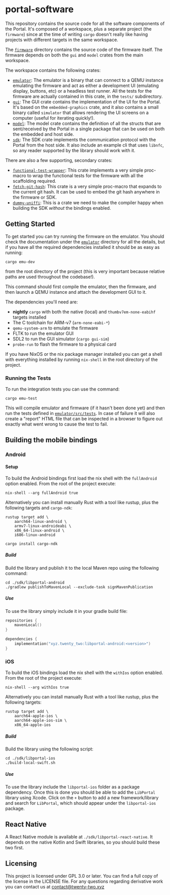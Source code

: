 # portal-software

This repository contains the source code for all the software components of the Portal. It's composed of a workspace, plus a separate project (the `firmware`) since at the time of writing `cargo` doesn't really like having projects with different targets in the same workspace.

The [`firmware`](./firmware) directory contains the source code of the firmware itself. The firmware depends on both the `gui` and `model` crates from the main workspace.

The workspace contains the following crates:

* [`emulator`](./emulator): The emulator is a binary that can connect to a QEMU instance emulating the firmware and act as either a development UI (emulating display, buttons, etc) or a headless test runner. All the tests for the firmware are actually contained in this crate, in the `tests/` subdirectory.
* [`gui`](./gui): The GUI crate contains the implementation of the UI for the Portal. It's based on the `embedded-graphics` crate, and it also contains a small binary called `simulator` that allows rendering the UI screens on a computer (useful for iterating quickly!).
* [`model`](./model): The model crate contains the definition of all the structs that are sent/received by the Portal in a single package that can be used on both the embedded and host side.
* [`sdk`](./sdk): The SDK crate implements the communication protocol with the Portal from the host side. It also include an example cli that uses `libnfc`, so any reader supported by the library should work with it.

There are also a few supporting, secondary crates:
* [`functional-test-wrapper`](./functional-test-wrapper/): This crate implements a very simple proc-macro to wrap the functional tests for the firmware with all the scaffolding required.
* [`fetch-git-hash`](./fetch-git-hash/): This crate is a very simple proc-macro that expands to the current git hash. It can be used to embed the git hash anywhere in the firmware or SDK.
* [`dummy-uniffi`](./dummy-uniffi/): This is a crate we need to make the compiler happy when building the SDK *without* the bindings enabled.

## Getting Started

To get started you can try running the firmware on the emulator. You should check the documentation under the [`emulator`](./emulator) directory for all the details, but if you have all the required dependencies installed it should be as easy as running:

```
cargo emu-dev
```

from the root directory of the project (this is very important because relative paths are used throughout the codebase!).

This command should first compile the emulator, then the firmware, and then launch a QEMU instance and attach the development GUI to it.

The dependencies you'll need are:

* **nightly** `cargo` with both the native (local) and `thumbv7em-none-eabihf` targets installed
* The C toolchain for ARM-v7 (`arm-none-eabi-*`)
* `qemu-system-arm` to emulate the firmware
* FLTK to run the emulator GUI
* SDL2 to run the GUI simulator (`cargo gui-sim`)
* `probe-run` to flash the firmware to a physical card

If you have NixOS or the nix package manager installed you can get a shell with everything installed by running `nix-shell` in the root directory of the project.

### Running the Tests

To run the integration tests you can use the command:

```
cargo emu-test
```

This will compile emulator and firmware (if it hasn't been done yet) and then run the tests defined in [`emulator/src/tests`](./emulator/src/tests). In case of failure it will also create a "report" HTML file that can be inspected in a browser to figure out exactly what went wrong to cause the test to fail.

## Building the mobile bindings

### Android

#### Setup

To build the Android bindings first load the nix shell with the `fullAndroid` option enabled. From the root of the project execute:

```
nix-shell --arg fullAndroid true
```

Alternatively you can install manually Rust with a tool like rustup, plus the following targets and `cargo-ndk`:

```
rustup target add \
    aarch64-linux-android \
    armv7-linux-androideabi \
    x86_64-linux-android \
    i686-linux-android

cargo install cargo-ndk
```

##### Build

Build the library and publish it to the local Maven repo using the following command:

```
cd ./sdk/libportal-android
./gradlew publishToMavenLocal --exclude-task signMavenPublication
```

##### Use

To use the library simply include it in your gradle build file:

```kotlin
repositories {
    mavenLocal()
}

dependencies { 
    implementation("xyz.twenty_two:libportal-android:<version>")
}
```

### iOS

To build the iOS bindings load the nix shell with the `withIos` option enabled. From the root of the project execute:

```
nix-shell --arg withIos true
```

Alternatively you can install manually Rust with a tool like rustup, plus the following targets:

```
rustup target add \
    aarch64-apple-ios \
    aarch64-apple-ios-sim \
    x86_64-apple-ios
```

##### Build

Build the library using the following script:

```
cd ./sdk/libportal-ios
./build-local-swift.sh
```

##### Use

To use the library include the `libportal-ios` folder as a package dependency. Once this is done you should be able to add the `LibPortal` library using Xcode. Click on the `+` button to add a new framework/library and search for `LibPortal`, which should appear under the `libportal-ios` package. 

## React Native

A React Native module is available at `./sdk/libportal-react-native`. It depends on the native Kotlin and Swift libraries, so you should build these two first.

## Licensing

This project is licensed under GPL 3.0 or later. You can find a full copy of the license in the LICENSE file. For any questions regarding derivative work you can contact us
at [contact@twenty-two.xyz](mailto:contact@twenty-two.xyz)
